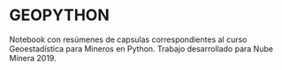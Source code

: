 # GEOPYTHON
Notebook con resúmenes de capsulas correspondientes al curso Geoestadística para Mineros en Python.
Trabajo desarrollado para Nube Minera 2019.
